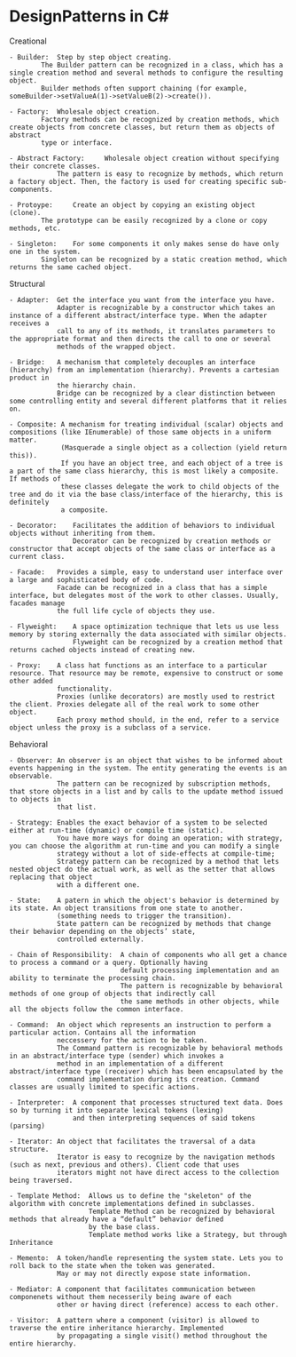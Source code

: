 # DesignPatterns in C#

Creational

	- Builder:	Step by step object creating.
			The Builder pattern can be recognized in a class, which has a single creation method and several methods to configure the resulting object. 
			Builder methods often support chaining (for example, someBuilder->setValueA(1)->setValueB(2)->create()).

	- Factory:	Wholesale object creation.
			Factory methods can be recognized by creation methods, which create objects from concrete classes, but return them as objects of abstract 
			type or interface.

	- Abstract Factory: 	Wholesale object creation without specifying their concrete classes.
				The pattern is easy to recognize by methods, which return a factory object. Then, the factory is used for creating specific sub-components.

	- Protoype: 	Create an object by copying an existing object (clone).
			The prototype can be easily recognized by a clone or copy methods, etc.

	- Singleton:	For some components it only makes sense do have only one in the system.
			Singleton can be recognized by a static creation method, which returns the same cached object.


Structural

	- Adapter:	Get the interface you want from the interface you have.
				Adapter is recognizable by a constructor which takes an instance of a different abstract/interface type. When the adapter receives a 
				call to any of its methods, it translates parameters to the appropriate format and then directs the call to one or several 
				methods of the wrapped object.

	- Bridge:	A mechanism that completely decouples an interface (hierarchy) from an implementation (hierarchy). Prevents a cartesian product in 
				the hierarchy chain.
				Bridge can be recognized by a clear distinction between some controlling entity and several different platforms that it relies on.

	- Composite: A mechanism for treating individual (scalar) objects and compositions (like IEnumerable) of those same objects in a uniform matter. 
				 (Masquerade a single object as a collection (yield return this)).
				 If you have an object tree, and each object of a tree is a part of the same class hierarchy, this is most likely a composite. If methods of 
				 these classes delegate the work to child objects of the tree and do it via the base class/interface of the hierarchy, this is definitely 
				 a composite.

	- Decorator:	Facilitates the addition of behaviors to individual objects without inheriting from them.
					Decorator can be recognized by creation methods or constructor that accept objects of the same class or interface as a current class.

	- Facade:	Provides a simple, easy to understand user interface over a large and sophisticated body of code.
				Facade can be recognized in a class that has a simple interface, but delegates most of the work to other classes. Usually, facades manage 
				the full life cycle of objects they use.

	- Flyweight:	A space optimization technique that lets us use less memory by storing externally the data associated with similar objects.
					Flyweight can be recognized by a creation method that returns cached objects instead of creating new.

	- Proxy:	A class hat functions as an interface to a particular resource. That resource may be remote, expensive to construct or some other added 
				functionality.
				Proxies (unlike decorators) are mostly used to restrict the client. Proxies delegate all of the real work to some other object. 
				Each proxy method should, in the end, refer to a service object unless the proxy is a subclass of a service.

Behavioral

	- Observer: An observer is an object that wishes to be informed about events happening in the system. The entity generating the events is an observable.
				The pattern can be recognized by subscription methods, that store objects in a list and by calls to the update method issued to objects in 
				that list.

	- Strategy: Enables the exact behavior of a system to be selected either at run-time (dynamic) or compile time (static).
				You have more ways for doing an operation; with strategy, you can choose the algorithm at run-time and you can modify a single 
				strategy without a lot of side-effects at compile-time;
				Strategy pattern can be recognized by a method that lets nested object do the actual work, as well as the setter that allows replacing that object 
				with a different one.

	- State:	A patern in which the object's behavior is determined by its state. An object transitions from one state to another.
				(something needs to trigger the transition).
				State pattern can be recognized by methods that change their behavior depending on the objects’ state, 
				controlled externally.

	- Chain of Responsibility:	A chain of components who all get a chance to process a command or a query. Optionally having 
								default processing implementation and an ability to terminate the processing chain.
								The pattern is recognizable by behavioral methods of one group of objects that indirectly call 
								the same methods in other objects, while all the objects follow the common interface.

	- Command:	An object which represents an instruction to perform a particular action. Contains all the information
				neccessery for the action to be taken.
				The Command pattern is recognizable by behavioral methods in an abstract/interface type (sender) which invokes a 
				method in an implementation of a different abstract/interface type (receiver) which has been encapsulated by the 
				command implementation during its creation. Command classes are usually limited to specific actions.

	- Interpreter:	A component that processes structured text data. Does so by turning it into separate lexical tokens (lexing)
					and then interpreting sequences of said tokens (parsing)

	- Iterator:	An object that facilitates the traversal of a data structure.
				Iterator is easy to recognize by the navigation methods (such as next, previous and others). Client code that uses 
				iterators might not have direct access to the collection being traversed.

	- Template Method:	Allows us to define the "skeleton" of the algorithm with concrete implementations defined in subclasses.
						Template Method can be recognized by behavioral methods that already have a “default” behavior defined 
						by the base class.
						Template method works like a Strategy, but through Inheritance  

	- Memento:	A token/handle representing the system state. Lets you to roll back to the state when the token was generated.
				May or may not directly expose state information.

	- Mediator: A component that facilitates communication between componenets without them necesserily being aware of each
				other or having direct (reference) access to each other.

	- Visitor:	A pattern where a component (visitor) is allowed to traverse the entire inheritance hierarchy. Implemented
				by propagating a single visit() method throughout the entire hierarchy.
